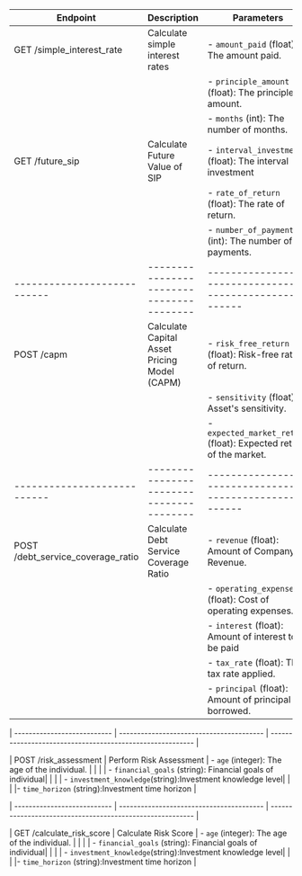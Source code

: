 | Endpoint                    | Description                                  | Parameters                                                |
|-----------------------------|----------------------------------------------|-----------------------------------------------------------|
| GET /simple_interest_rate   | Calculate simple interest rates              | - `amount_paid` (float): The amount paid.                 |
|                             |                                              | - `principle_amount` (float): The principle amount.       |
|                             |                                              | - `months` (int): The number of months.                   |
| GET /future_sip             | Calculate Future Value of SIP                | - `interval_investment` (float): The interval investment  |
|                             |                                              | - `rate_of_return` (float): The rate of return.           |
|                             |                                              | - `number_of_payments` (int): The number of payments.     |
| --------------------------- | ----------------------------------------     | --------------------------------------------------------- |
| POST /capm                  | Calculate Capital Asset Pricing Model (CAPM) | - `risk_free_return` (float): Risk-free rate of return.            |
|                             |                                              | - `sensitivity` (float): Asset's sensitivity.            |
|                             |                                              | - `expected_market_return` (float): Expected return of the market. |
| --------------------------- | ----------------------------------------     | --------------------------------------------------------- |
| POST /debt_service_coverage_ratio | Calculate Debt Service Coverage Ratio  | - `revenue` (float): Amount of Company Revenue.           |
|                                   |                                        | - `operating_expenses` (float): Cost of operating expenses.|
|                                   |                                        | - `interest` (float): Amount of interest to be paid       |
|                                   |                                        | - `tax_rate` (float): The tax rate applied.               |
|                                   |                                        | - `principal` (float): Amount of principal borrowed.      |

| --------------------------- | ----------------------------------------     | --------------------------------------------------------- |

| POST /risk_assessment        | Perform Risk Assessment                     | - `age` (integer): The age of the individual.           |
|                             |                                              | - `financial_goals` (string): Financial goals of individual|
|                             |                                              | - `investment_knowledge`(string):Investment knowledge level|
|                             |                                              |- `time_horizon` (string):Investment time horizon         |

| --------------------------- | ----------------------------------------     | --------------------------------------------------------- |

| GET /calculate_risk_score   |  Calculate Risk Score                        |  - `age` (integer): The age of the individual.           |
|                             |                                              | - `financial_goals` (string): Financial goals of individual|
|                             |                                              | - `investment_knowledge`(string):Investment knowledge level|
|                             |                                              |- `time_horizon` (string):Investment time horizon         |
